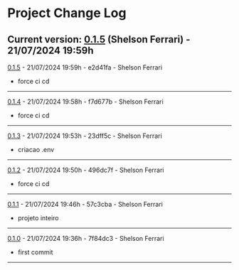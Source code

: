 
# Project Change Log

**Current version:** [0.1.5](https://github.com/33mestre/sognisport/commit/e2d41fa) (Shelson Ferrari) - 21/07/2024 19:59h
---

[0.1.5](https://github.com/33mestre/sognisport/commit/e2d41fa) - 21/07/2024 19:59h - e2d41fa - Shelson Ferrari
- force ci cd

---

[0.1.4](https://github.com/33mestre/sognisport/commit/f7d677b) - 21/07/2024 19:58h - f7d677b - Shelson Ferrari
- force ci cd

---

[0.1.3](https://github.com/33mestre/sognisport/commit/23dff5c) - 21/07/2024 19:53h - 23dff5c - Shelson Ferrari
- criacao .env

---

[0.1.2](https://github.com/33mestre/sognisport/commit/496dc7f) - 21/07/2024 19:50h - 496dc7f - Shelson Ferrari
- force ci cd

---

[0.1.1](https://github.com/33mestre/sognisport/commit/57c3cba) - 21/07/2024 19:46h - 57c3cba - Shelson Ferrari
- projeto inteiro

---

[0.1.0](https://github.com/33mestre/sognisport/commit/7f84dc3) - 21/07/2024 19:36h - 7f84dc3 - Shelson Ferrari
- first commit

---
